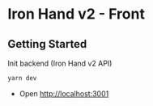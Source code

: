 # Iron Hand v2 - Front

## Getting Started

Init backend (Iron Hand v2 API)

```bash
yarn dev
```

- Open [http://localhost:3001](http://localhost:3001)
